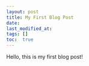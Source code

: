 ```yaml
---
layout: post
title: My First Blog Post
date: 
last_modified_at:
tags: []
toc:  true
---
```


Hello, this is my first blog post!

